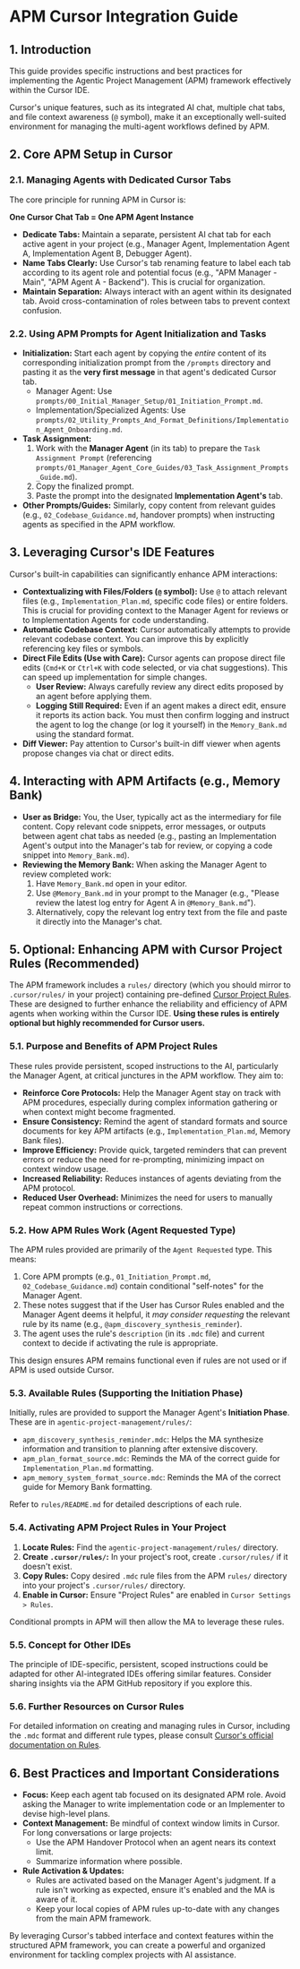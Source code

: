 # APM Cursor Integration Guide

## 1. Introduction

This guide provides specific instructions and best practices for implementing the Agentic Project Management (APM) framework effectively within the Cursor IDE.

Cursor's unique features, such as its integrated AI chat, multiple chat tabs, and file context awareness (`@` symbol), make it an exceptionally well-suited environment for managing the multi-agent workflows defined by APM.

## 2. Core APM Setup in Cursor

### 2.1. Managing Agents with Dedicated Cursor Tabs

The core principle for running APM in Cursor is:

**One Cursor Chat Tab = One APM Agent Instance**

*   **Dedicate Tabs:** Maintain a separate, persistent AI chat tab for each active agent in your project (e.g., Manager Agent, Implementation Agent A, Implementation Agent B, Debugger Agent).
*   **Name Tabs Clearly:** Use Cursor's tab renaming feature to label each tab according to its agent role and potential focus (e.g., "APM Manager - Main", "APM Agent A - Backend"). This is crucial for organization.
*   **Maintain Separation:** Always interact with an agent within its designated tab. Avoid cross-contamination of roles between tabs to prevent context confusion.

### 2.2. Using APM Prompts for Agent Initialization and Tasks

*   **Initialization:** Start each agent by copying the *entire* content of its corresponding initialization prompt from the `/prompts` directory and pasting it as the **very first message** in that agent's dedicated Cursor tab.
    *   Manager Agent: Use `prompts/00_Initial_Manager_Setup/01_Initiation_Prompt.md`.
    *   Implementation/Specialized Agents: Use `prompts/02_Utility_Prompts_And_Format_Definitions/Implementation_Agent_Onboarding.md`.
*   **Task Assignment:**
    1.  Work with the **Manager Agent** (in its tab) to prepare the `Task Assignment Prompt` (referencing `prompts/01_Manager_Agent_Core_Guides/03_Task_Assignment_Prompts_Guide.md`).
    2.  Copy the finalized prompt.
    3.  Paste the prompt into the designated **Implementation Agent's** tab.
*   **Other Prompts/Guides:** Similarly, copy content from relevant guides (e.g., `02_Codebase_Guidance.md`, handover prompts) when instructing agents as specified in the APM workflow.

## 3. Leveraging Cursor's IDE Features

Cursor's built-in capabilities can significantly enhance APM interactions:

*   **Contextualizing with Files/Folders (`@` symbol):** Use `@` to attach relevant files (e.g., `Implementation_Plan.md`, specific code files) or entire folders. This is crucial for providing context to the Manager Agent for reviews or to Implementation Agents for code understanding.
*   **Automatic Codebase Context:** Cursor automatically attempts to provide relevant codebase context. You can improve this by explicitly referencing key files or symbols.
*   **Direct File Edits (Use with Care):** Cursor agents can propose direct file edits (`Cmd+K` or `Ctrl+K` with code selected, or via chat suggestions). This can speed up implementation for simple changes.
    *   **User Review:** Always carefully review any direct edits proposed by an agent before applying them.
    *   **Logging Still Required:** Even if an agent makes a direct edit, ensure it reports its action back. You must then confirm logging and instruct the agent to log the change (or log it yourself) in the `Memory_Bank.md` using the standard format.
*   **Diff Viewer:** Pay attention to Cursor's built-in diff viewer when agents propose changes via chat or direct edits.

## 4. Interacting with APM Artifacts (e.g., Memory Bank)

*   **User as Bridge:** You, the User, typically act as the intermediary for file content. Copy relevant code snippets, error messages, or outputs between agent chat tabs as needed (e.g., pasting an Implementation Agent's output into the Manager's tab for review, or copying a code snippet into `Memory_Bank.md`).
*   **Reviewing the Memory Bank:** When asking the Manager Agent to review completed work:
    1.  Have `Memory_Bank.md` open in your editor.
    2.  Use `@Memory_Bank.md` in your prompt to the Manager (e.g., "Please review the latest log entry for Agent A in `@Memory_Bank.md`").
    3.  Alternatively, copy the relevant log entry text from the file and paste it directly into the Manager's chat.

## 5. Optional: Enhancing APM with Cursor Project Rules (Recommended)

The APM framework includes a `rules/` directory (which you should mirror to `.cursor/rules/` in your project) containing pre-defined [Cursor Project Rules](https://docs.cursor.com/context/rules). These are designed to further enhance the reliability and efficiency of APM agents when working within the Cursor IDE. **Using these rules is entirely optional but highly recommended for Cursor users.**

### 5.1. Purpose and Benefits of APM Project Rules

These rules provide persistent, scoped instructions to the AI, particularly the Manager Agent, at critical junctures in the APM workflow. They aim to:

*   **Reinforce Core Protocols:** Help the Manager Agent stay on track with APM procedures, especially during complex information gathering or when context might become fragmented.
*   **Ensure Consistency:** Remind the agent of standard formats and source documents for key APM artifacts (e.g., `Implementation_Plan.md`, Memory Bank files).
*   **Improve Efficiency:** Provide quick, targeted reminders that can prevent errors or reduce the need for re-prompting, minimizing impact on context window usage.
*   **Increased Reliability:** Reduces instances of agents deviating from the APM protocol.
*   **Reduced User Overhead:** Minimizes the need for users to manually repeat common instructions or corrections.

### 5.2. How APM Rules Work (Agent Requested Type)

The APM rules provided are primarily of the `Agent Requested` type. This means:

1.  Core APM prompts (e.g., `01_Initiation_Prompt.md`, `02_Codebase_Guidance.md`) contain conditional "self-notes" for the Manager Agent.
2.  These notes suggest that if the User has Cursor Rules enabled and the Manager Agent deems it helpful, it *may consider requesting* the relevant rule by its name (e.g., `@apm_discovery_synthesis_reminder`).
3.  The agent uses the rule's `description` (in its `.mdc` file) and current context to decide if activating the rule is appropriate.

This design ensures APM remains functional even if rules are not used or if APM is used outside Cursor.

### 5.3. Available Rules (Supporting the Initiation Phase)

Initially, rules are provided to support the Manager Agent's **Initiation Phase**. These are in `agentic-project-management/rules/`:

*   `apm_discovery_synthesis_reminder.mdc`: Helps the MA synthesize information and transition to planning after extensive discovery.
*   `apm_plan_format_source.mdc`: Reminds the MA of the correct guide for `Implementation_Plan.md` formatting.
*   `apm_memory_system_format_source.mdc`: Reminds the MA of the correct guide for Memory Bank formatting.

Refer to `rules/README.md` for detailed descriptions of each rule.

### 5.4. Activating APM Project Rules in Your Project

1.  **Locate Rules:** Find the `agentic-project-management/rules/` directory.
2.  **Create `.cursor/rules/`:** In your project's root, create `.cursor/rules/` if it doesn't exist.
3.  **Copy Rules:** Copy desired `.mdc` rule files from the APM `rules/` directory into your project's `.cursor/rules/` directory.
4.  **Enable in Cursor:** Ensure "Project Rules" are enabled in `Cursor Settings > Rules`.

Conditional prompts in APM will then allow the MA to leverage these rules.

### 5.5. Concept for Other IDEs

The principle of IDE-specific, persistent, scoped instructions could be adapted for other AI-integrated IDEs offering similar features. Consider sharing insights via the APM GitHub repository if you explore this.

### 5.6. Further Resources on Cursor Rules
For detailed information on creating and managing rules in Cursor, including the `.mdc` format and different rule types, please consult [Cursor's official documentation on Rules](https://docs.cursor.com/context/rules).

## 6. Best Practices and Important Considerations

*   **Focus:** Keep each agent tab focused on its designated APM role. Avoid asking the Manager to write implementation code or an Implementer to devise high-level plans.
*   **Context Management:** Be mindful of context window limits in Cursor. For long conversations or large projects:
    *   Use the APM Handover Protocol when an agent nears its context limit.
    *   Summarize information where possible.
*   **Rule Activation & Updates:**
    *   Rules are activated based on the Manager Agent's judgment. If a rule isn't working as expected, ensure it's enabled and the MA is aware of it.
    *   Keep your local copies of APM rules up-to-date with any changes from the main APM framework.

By leveraging Cursor's tabbed interface and context features within the structured APM framework, you can create a powerful and organized environment for tackling complex projects with AI assistance. 